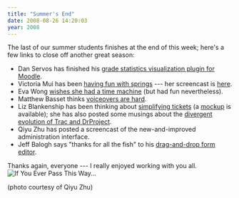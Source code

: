 ```yaml
---
title: "Summer's End"
date: 2008-08-26 14:20:03
year: 2008
---
```

The last of our summer students finishes at the end of this week; here's a few links to close off another great season:
<ul>
	<li>Dan Servos has finished his <a href="http://hackerdan.com/gsoc/end-of-my-summer-of-code/">grade statistics visualization plugin for Moodle</a>.</li>
	<li>Victoria Mui has been <a href="http://idea021.wordpress.com/2008/08/19/wrapping-up/">having fun with springs</a> --- her screencast is <a href="http://blip.tv/file/1233159/">here</a>.</li>
	<li>Eva Wong <a href="http://iwa-wong.livejournal.com/5072.html">wishes she had a time machine</a> (but had fun nevertheless).</li>
	<li>Matthew Basset thinks <a href="http://mbasset.wordpress.com/2008/08/20/lessons-learned-from-gsoc-2008-or-in-other-words-the-final-post/">voiceovers are hard</a>.</li>
	<li>Liz Blankenship has been thinking about <a href="http://www.lizblankenship.com/drproject/blog/?p=19">simplifying tickets</a> (a <a href="http://www.lizblankenship.com/drproject/blog/?p=26">mockup</a> is available); she has also posted some musings about the <a href="http://www.lizblankenship.com/drproject/blog/?p=21">divergent evolution of Trac and DrProject</a>.</li>
	<li>Qiyu Zhu has posted a screencast of the new-and-improved administration interface.</li>
	<li>Jeff Balogh says "thanks for all the fish" to his <a href="http://dojotoolkit.org/2008/09/02/soc-wrapup-drag-drop-form-editor">drag-and-drop form editor</a>.</li>
</ul>
Thanks again, everyone --- I really enjoyed working with you all.

<img src="{{'/files/2008/08/panorama.jpg' | relative_url}}" alt="If You Ever Pass This Way…" />

(photo courtesy of Qiyu Zhu)
